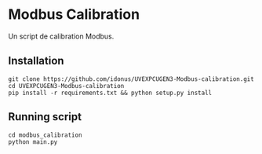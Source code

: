 # Modbus Calibration

Un script de calibration Modbus.

## Installation
    git clone https://github.com/idonus/UVEXPCUGEN3-Modbus-calibration.git
    cd UVEXPCUGEN3-Modbus-calibration
    pip install -r requirements.txt && python setup.py install

## Running script
    cd modbus_calibration
    python main.py
